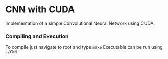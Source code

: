 # CNN with CUDA
Implementation of a simple Convolutional Neural Network using CUDA. 

### Compiling and Execution
To compile just navigate to root and type `make`
Executable can be run using `./CNN`
